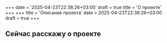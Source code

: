 +++
date = '2025-04-23T22:38:26+03:00'
draft = true
title = 'О проекте'
+++
+++
title = 'Описание проекта'
date = 2025-04-23T22:38:26+03:00
draft = true
+++
## Сейчас расскажу о проекте